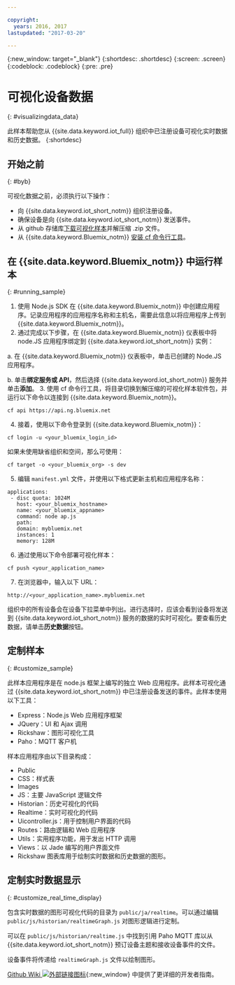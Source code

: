```yaml
---

copyright:
  years: 2016, 2017
lastupdated: "2017-03-20"

---
```


{:new_window: target="\_blank"}
{:shortdesc: .shortdesc}
{:screen: .screen}
{:codeblock: .codeblock}
{:pre: .pre}

# 可视化设备数据
{: #visualizingdata_data}

此样本帮助您从 {{site.data.keyword.iot_full}} 组织中已注册设备可视化实时数据和历史数据。
{:shortdesc}

## 开始之前
{: #byb}

可视化数据之前，必须执行以下操作：

- 向 {{site.data.keyword.iot_short_notm}} 组织注册设备。
- 确保设备是向 {{site.data.keyword.iot_short_notm}} 发送事件。
- 从 github 存储库[下载可视化样本](https://github.com/ibm-watson-iot/rickshaw4iot/archive/master.zip)并解压缩 .zip 文件。
- 从 {{site.data.keyword.Bluemix_notm}} [安装 cf 命令行工具](../../starters/install_cli.html)。

## 在 {{site.data.keyword.Bluemix_notm}} 中运行样本
{: #running_sample}

1. 使用 Node.js SDK 在 {{site.data.keyword.Bluemix_notm}} 中创建应用程序。记录应用程序的应用程序名称和主机名，需要此信息以将应用程序上传到 {{site.data.keyword.Bluemix_notm}}。
2. 通过完成以下步骤，在 {{site.data.keyword.Bluemix_notm}} 仪表板中将 node.JS 应用程序绑定到 {{site.data.keyword.iot_short_notm}} 实例：

  a. 在 {{site.data.keyword.Bluemix_notm}} 仪表板中，单击已创建的 Node.JS 应用程序。

  b. 单击**绑定服务或 API**，然后选择 {{site.data.keyword.iot_short_notm}} 服务并单击**添加**。
3. 使用 cf 命令行工具，将目录切换到解压缩的可视化样本软件包，并运行以下命令以连接到 {{site.data.keyword.Bluemix_notm}}。
```
cf api https://api.ng.bluemix.net
```
4. 接着，使用以下命令登录到 {{site.data.keyword.Bluemix_notm}}：
```
cf login -u <your_bluemix_login_id>
```
如果未使用缺省组织和空间，那么可使用：
```
cf target -o <your_bluemix_org> -s dev
```

5. 编辑 `manifest.yml` 文件，并使用以下格式更新主机和应用程序名称：
```
applications:
 - disc quota: 1024M
   host: <your_bluemix_hostname>
   name: <your_bluemix_appname>
   command: node ap.js
   path:
   domain: mybluemix.net
   instances: 1
   memory: 128M
```
6. 通过使用以下命令部署可视化样本：
```
cf push <your_application_name>
```
7. 在浏览器中，输入以下 URL：
```
http://<your_application_name>.mybluemix.net
```

组织中的所有设备会在设备下拉菜单中列出。进行选择时，应该会看到设备将发送到 {{site.data.keyword.iot_short_notm}} 服务的数据的实时可视化。要查看历史数据，请单击**历史数据**按钮。

## 定制样本
{: #customize_sample}

此样本应用程序是在 node.js 框架上编写的独立 Web 应用程序。此样本可视化通过 {{site.data.keyword.iot_short_notm}} 中已注册设备发送的事件。此样本使用以下工具：

- Express：Node.js Web 应用程序框架
- JQuery：UI 和 Ajax 调用
- Rickshaw：图形可视化工具
- Paho：MQTT 客户机

样本应用程序由以下目录构成：

- Public
- CSS：样式表
- Images
- JS：主要 JavaScript 逻辑文件
- Historian：历史可视化的代码
- Realtime：实时可视化的代码
- Uicontroller.js：用于控制用户界面的代码
- Routes：路由逻辑和 Web 应用程序
- Utils：实用程序功能，用于发出 HTTP 调用
- Views：以 Jade 编写的用户界面文件
- Rickshaw 图表库用于绘制实时数据和历史数据的图形。

## 定制实时数据显示
{: #customize_real_time_display}

包含实时数据的图形可视化代码的目录为 `public/ja/realtime`。可以通过编辑 `public/js/historian/realtimeGraph.js` 对图形逻辑进行定制。

可以在 `public/js/historian/realtime.js` 中找到引用 Paho MQTT 库以从 {{site.data.keyword.iot_short_notm}} 预订设备主题和接收设备事件的文件。

设备事件将传递给 `realtimeGraph.js` 文件以绘制图形。

[Github Wiki ![外部链接图标](../../icons/launch-glyph.svg "外部链接图标")](https://github.com/ibm-watson-iot/rickshaw4iot/wiki){:new_window} 中提供了更详细的开发者指南。
